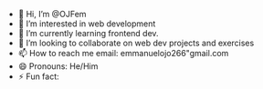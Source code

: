 - 👋 Hi, I’m @OJFem
- 👀 I’m interested in web development
- 🌱 I’m currently learning frontend dev.
- 💞️ I’m looking to collaborate on web dev projects and exercises
- 📫 How to reach me email: emmanuelojo266"gmail.com
- 😄 Pronouns: He/Him
- ⚡ Fun fact: 

<!---
OJFem/OJFem is a ✨ special ✨ repository because its `README.md` (this file) appears on your GitHub profile.
You can click the Preview link to take a look at your changes.
--->
